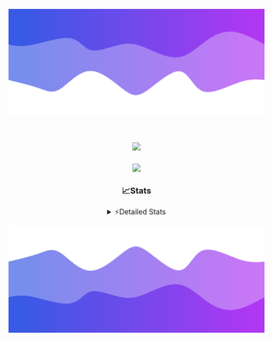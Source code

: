 ![Header](./header.png)
<div align="center">

<h1 align="center">
  <a href="https://git.io/typing-svg">
    <img src="https://readme-typing-svg.herokuapp.com/?lines=Hello,+There!+%F0%9F%91%8B;This+is+chicho.;Owner+on+Ocean;&center=true&size=25">
  </a>
</h1>
  
<p align="center">
  <img src="https://lanyard.cnrad.dev/api/852683595378196480" />
</p>

### 📈Stats
<details>
    <summary> ⚡Detailed Stats</summary>
    <br/>

<!--START_SECTION:waka-->
![Code Time](http://img.shields.io/badge/Code%20Time-1%2C149%20hrs%2051%20mins-blue)

![Profile Views](http://img.shields.io/badge/Profile%20Views-2-blue)

**🐱 My GitHub Data** 

> 📦 248.7 kB Used in GitHub's Storage 
 > 
> 🏆 0 Contributions in the Year 2025
 > 
> 🚫 Not Opted to Hire
 > 
> 📜 15 Public Repositories 
 > 
> 🔑 13 Private Repositories 
 > 
**I'm a Night 🦉** 

```text
🌞 Morning                27 commits          █░░░░░░░░░░░░░░░░░░░░░░░░   04.79 % 
🌆 Daytime                76 commits          ███░░░░░░░░░░░░░░░░░░░░░░   13.48 % 
🌃 Evening                248 commits         ███████████░░░░░░░░░░░░░░   43.97 % 
🌙 Night                  213 commits         █████████░░░░░░░░░░░░░░░░   37.77 % 
```
📅 **I'm Most Productive on Friday** 

```text
Monday                   29 commits          █░░░░░░░░░░░░░░░░░░░░░░░░   05.14 % 
Tuesday                  120 commits         █████░░░░░░░░░░░░░░░░░░░░   21.28 % 
Wednesday                87 commits          ████░░░░░░░░░░░░░░░░░░░░░   15.43 % 
Thursday                 80 commits          ████░░░░░░░░░░░░░░░░░░░░░   14.18 % 
Friday                   131 commits         ██████░░░░░░░░░░░░░░░░░░░   23.23 % 
Saturday                 64 commits          ███░░░░░░░░░░░░░░░░░░░░░░   11.35 % 
Sunday                   53 commits          ██░░░░░░░░░░░░░░░░░░░░░░░   09.40 % 
```


📊 **This Week I Spent My Time On** 

```text
🕑︎ Time Zone: America/Argentina/Buenos_Aires

💬 Programming Languages: 
TypeScript               7 hrs 53 mins       ████████████████████░░░░░   78.79 % 
HTML                     1 hr 14 mins        ███░░░░░░░░░░░░░░░░░░░░░░   12.39 % 
JSON                     31 mins             █░░░░░░░░░░░░░░░░░░░░░░░░   05.23 % 
CSS                      14 mins             █░░░░░░░░░░░░░░░░░░░░░░░░   02.35 % 
JavaScript               3 mins              ░░░░░░░░░░░░░░░░░░░░░░░░░   00.59 % 

🔥 Editors: 
Cursor                   10 hrs 1 min        █████████████████████████   100.00 % 

🐱‍💻 Projects: 
ocean-backend            5 hrs 9 mins        █████████████░░░░░░░░░░░░   51.43 % 
front-electro-patagonia-f3 hrs 11 mins       ████████░░░░░░░░░░░░░░░░░   31.86 % 
front-electro-patagonia  1 hr 40 mins        ████░░░░░░░░░░░░░░░░░░░░░   16.71 % 
front-electro-patagonia-m0 secs              ░░░░░░░░░░░░░░░░░░░░░░░░░   00.00 % 

💻 Operating System: 
Windows                  10 hrs 1 min        █████████████████████████   100.00 % 
```

**I Mostly Code in JavaScript** 

```text
HTML                     7 repos             █████░░░░░░░░░░░░░░░░░░░░   18.92 % 
TypeScript               4 repos             ███░░░░░░░░░░░░░░░░░░░░░░   10.81 % 
Astro                    2 repos             █░░░░░░░░░░░░░░░░░░░░░░░░   05.41 % 
C                        1 repo              █░░░░░░░░░░░░░░░░░░░░░░░░   02.70 % 
SCSS                     1 repo              █░░░░░░░░░░░░░░░░░░░░░░░░   02.70 % 
```




 Last Updated on 26/03/2025 19:14:36 UTC
<!--END_SECTION:waka-->
</details>

![Footer](./footer.png)
